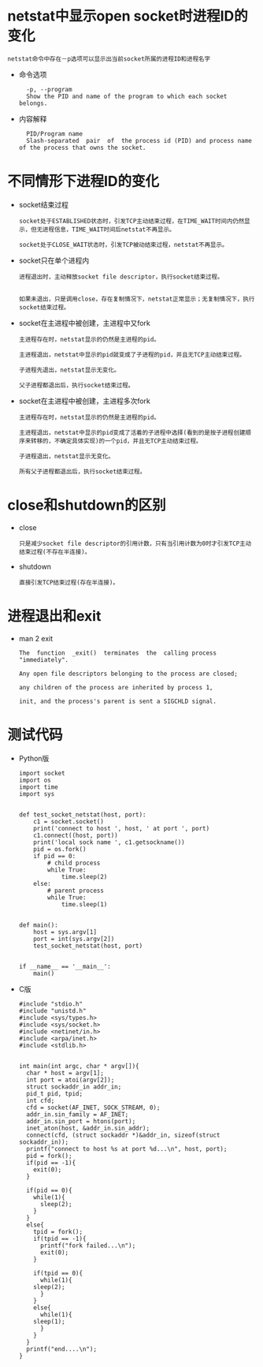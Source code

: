 

netstat中显示open socket时进程ID的变化
======================================


	netstat命令中存在－p选项可以显示出当前socket所属的进程ID和进程名字


* 命令选项

		-p, --program
		Show the PID and name of the program to which each socket belongs.


* 内容解释

		PID/Program name
		Slash-separated  pair  of  the process id (PID) and process name of the process that owns the socket.



不同情形下进程ID的变化
======================



  * socket结束过程


		socket处于ESTABLISHED状态时，引发TCP主动结束过程，在TIME_WAIT时间内仍然显示，但无进程信息，TIME_WAIT时间后netstat不再显示。

		socket处于CLOSE_WAIT状态时，引发TCP被动结束过程，netstat不再显示。



  * socket只在单个进程内


		进程退出时，主动释放socket file descriptor，执行socket结束过程。


		如果未退出，只是调用close，存在复制情况下，netstat正常显示；无复制情况下，执行socket结束过程。


  * socket在主进程中被创建，主进程中又fork

		主进程存在时，netstat显示的仍然是主进程的pid。

		主进程退出，netstat中显示的pid就变成了子进程的pid，并且无TCP主动结束过程。

		子进程先退出，netstat显示无变化。

		父子进程都退出后，执行socket结束过程。


  * socket在主进程中被创建，主进程多次fork

		主进程存在时，netstat显示的仍然是主进程的pid。

		主进程退出，netstat中显示的pid变成了活着的子进程中选择(看到的是按子进程创建顺序来转移的，不确定具体实现)的一个pid，并且无TCP主动结束过程。

		子进程退出，netstat显示无变化。

		所有父子进程都退出后，执行socket结束过程。


close和shutdown的区别
=====================

  * close

		只是减少socket file descriptor的引用计数，只有当引用计数为0时才引发TCP主动结束过程(不存在半连接)。


  * shutdown

		直接引发TCP结束过程(存在半连接)。


进程退出和exit
==============

  * man 2 exit

		The  function  _exit()  terminates  the  calling process "immediately".

		Any open file descriptors belonging to the process are closed;

		any children of the process are inherited by process 1,

		init, and the process's parent is sent a SIGCHLD signal.



测试代码
========

  * Python版

		import socket
		import os
		import time
		import sys


		def test_socket_netstat(host, port):
			c1 = socket.socket()
			print('connect to host ', host, ' at port ', port)
			c1.connect((host, port))
			print('local sock name ', c1.getsockname())
			pid = os.fork()
			if pid == 0:
				# child process
				while True:
					time.sleep(2)
			else:
				# parent process
				while True:
					time.sleep(1)


		def main():
			host = sys.argv[1]
			port = int(sys.argv[2])
			test_socket_netstat(host, port)


		if __name__ == '__main__':
			main()


  * C版

		#include "stdio.h"
		#include "unistd.h"
		#include <sys/types.h>
		#include <sys/socket.h>
		#include <netinet/in.h>
		#include <arpa/inet.h>
		#include <stdlib.h>


		int main(int argc, char * argv[]){
		  char * host = argv[1];
		  int port = atoi(argv[2]);
		  struct sockaddr_in addr_in;
		  pid_t pid, tpid;
		  int cfd;
		  cfd = socket(AF_INET, SOCK_STREAM, 0);
		  addr_in.sin_family = AF_INET;
		  addr_in.sin_port = htons(port);
		  inet_aton(host, &addr_in.sin_addr);
		  connect(cfd, (struct sockaddr *)&addr_in, sizeof(struct sockaddr_in));
		  printf("connect to host %s at port %d...\n", host, port);
		  pid = fork();
		  if(pid == -1){
			exit(0);
		  }

		  if(pid == 0){
			while(1){
			  sleep(2);
			}
		  }
		  else{
			tpid = fork();
			if(tpid == -1){
			  printf("fork failed...\n");
			  exit(0);
			}

			if(tpid == 0){
			  while(1){
			sleep(2);
			  }
			}
			else{
			  while(1){
			sleep(1);
			  }
			}
		  }
		  printf("end....\n");
		}
